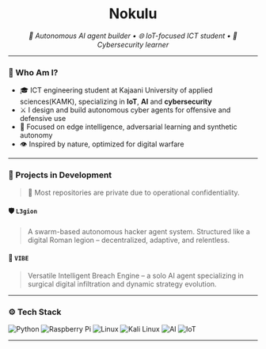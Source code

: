 <!-- GitHub Profile README for Nokulu -->

<h1 align="center">Nokulu</h1>

<p align="center">
  <i> 🤖 Autonomous AI agent builder • 🌐 IoT-focused ICT student • 👾 Cybersecurity learner </i>
</p>

---

### 🧠 Who Am I?

- 🎓 ICT engineering student at Kajaani University of applied sciences(KAMK), specializing in **IoT**, **AI** and **cybersecurity**
- ⚔️ I design and build autonomous cyber agents for offensive and defensive use
- 🧠 Focused on edge intelligence, adversarial learning and synthetic autonomy
- 👁️ Inspired by nature, optimized for digital warfare

---

### 🚨 Projects in Development

> 🧠 Most repositories are private due to operational confidentiality.

#### 🛡️ `L3gion`
> A swarm-based autonomous hacker agent system. Structured like a digital Roman legion – decentralized, adaptive, and relentless.

#### 🧿 `VIBE`  
> Versatile Intelligent Breach Engine – a solo AI agent specializing in surgical digital infiltration and dynamic strategy evolution.

---

### ⚙️ Tech Stack

![Python](https://img.shields.io/badge/Python-3776AB?style=for-the-badge&logo=python&logoColor=white)
![Raspberry Pi](https://img.shields.io/badge/RPi-Edge%20AI-E60A0A?style=for-the-badge&logo=raspberry-pi&logoColor=white)
![Linux](https://img.shields.io/badge/Linux-000000?style=for-the-badge&logo=linux&logoColor=white)
![Kali Linux](https://img.shields.io/badge/Kali--Linux-cyberpunk-268BD2?style=for-the-badge&logo=kalilinux&logoColor=white)
![AI](https://img.shields.io/badge/AI-Autonomous--Agents-blue?style=for-the-badge)
![IoT](https://img.shields.io/badge/IoT-Ecosystem-critical?style=for-the-badge)

---
